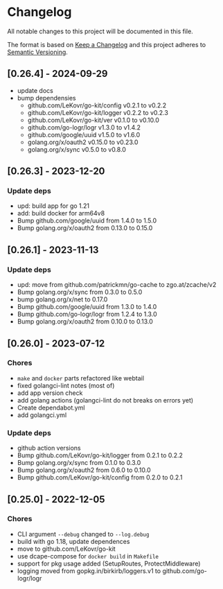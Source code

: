 # Changelog

All notable changes to this project will be documented in this file.

The format is based on [Keep a Changelog](http://keepachangelog.com/)
and this project adheres to [Semantic Versioning](http://semver.org/).

## [0.26.4] - 2024-09-29

* update docs
* bump dependensies
    * github.com/LeKovr/go-kit/config v0.2.1 to v0.2.2
    * github.com/LeKovr/go-kit/logger v0.2.2 to v0.2.3
    * github.com/LeKovr/go-kit/ver v0.1.0 to v0.10.0
    * github.com/go-logr/logr v1.3.0 to v1.4.2
    * github.com/google/uuid v1.5.0 to v1.6.0
    * golang.org/x/oauth2 v0.15.0 to v0.23.0
    * golang.org/x/sync v0.5.0 to v0.8.0

## [0.26.3] - 2023-12-20

### Update deps

* upd: build app for go 1.21
* add: build docker for arm64v8
* Bump github.com/google/uuid from 1.4.0 to 1.5.0
* Bump golang.org/x/oauth2 from 0.13.0 to 0.15.0

## [0.26.1] - 2023-11-13

### Update deps

* upd: move from github.com/patrickmn/go-cache to zgo.at/zcache/v2
* Bump golang.org/x/sync from 0.3.0 to 0.5.0
* bump golang.org/x/net to 0.17.0
* Bump github.com/google/uuid from 1.3.0 to 1.4.0
* Bump github.com/go-logr/logr from 1.2.4 to 1.3.0
* Bump golang.org/x/oauth2 from 0.10.0 to 0.13.0

## [0.26.0] - 2023-07-12

### Chores

* `make` and `docker` parts refactored like webtail
* fixed golangci-lint notes (most of)
* add app version check
* add golang actions (golangci-lint do not breaks on errors yet)
* Create dependabot.yml
* add golangci.yml

### Update deps

* github action versions
* Bump github.com/LeKovr/go-kit/logger from 0.2.1 to 0.2.2
* Bump golang.org/x/sync from 0.1.0 to 0.3.0
* Bump golang.org/x/oauth2 from 0.6.0 to 0.10.0
* Bump github.com/LeKovr/go-kit/config from 0.2.0 to 0.2.1

## [0.25.0] - 2022-12-05

### Chores

* CLI argument `--debug` changed to `--log.debug`
* build with go 1.18, update dependences
* move to github.com/LeKovr/go-kit
* use dcape-compose for `docker build` in `Makefile`
* support for pkg usage added (SetupRoutes, ProtectMiddleware)
* logging moved from gopkg.in/birkirb/loggers.v1 to github.com/go-logr/logr
